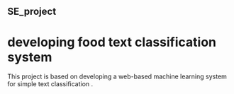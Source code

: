 ## SE_project
# developing food text classification system
This project is based on developing a web-based machine learning system for simple text classification .
